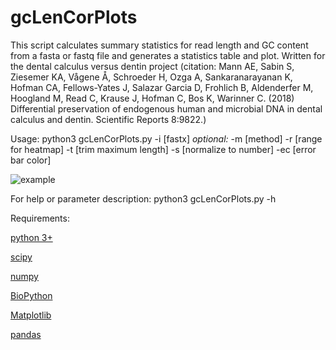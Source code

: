 # gcLenCorPlots
This script calculates summary statistics for read length and GC content from a fasta or fastq file and generates a statistics table and plot. Written for the dental calculus versus dentin project (citation: Mann AE, Sabin S, Ziesemer KA, Vågene Å, Schroeder H, Ozga A, Sankaranarayanan K, Hofman CA, Fellows-Yates J, Salazar Garcia D, Frohlich B, Aldenderfer M, Hoogland M, Read C, Krause J, Hofman C, Bos K, Warinner C. (2018) Differential preservation of endogenous human and microbial DNA in dental calculus and dentin. Scientific Reports 8:9822.)

Usage: python3 gcLenCorPlots.py -i [fastx] *optional:* -m [method] -r [range for heatmap] -t [trim maximum length] -s [normalize to number] -ec [error bar color]

![example](aemann01.github.com/gcLenCorPlots/chapter3-figure6_gc.png)

For help or parameter description: python3 gcLenCorPlots.py -h

Requirements:

[python 3+](https://www.python.org/downloads/)

[scipy](https://www.scipy.org/)

[numpy](http://www.numpy.org/)

[BioPython](https://biopython.org/)

[Matplotlib](https://matplotlib.org/)

[pandas](https://pandas.pydata.org/)
